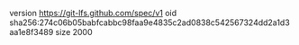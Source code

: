 version https://git-lfs.github.com/spec/v1
oid sha256:274c06b05babfcabbc98faa9e4835c2ad0838c542567324dd2a1d3aa1e8f3489
size 2000

